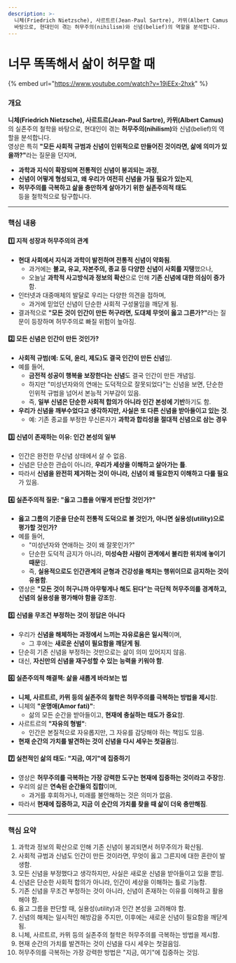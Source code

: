 ```yaml
---
description: >-
  니체(Friedrich Nietzsche), 사르트르(Jean-Paul Sartre), 카뮈(Albert Camus)의 실존주의 철학을
  바탕으로, 현대인이 겪는 허무주의(nihilism)와 신념(belief)의 역할을 분석합니다.
---
```


# 너무 똑똑해서 삶이 허무할 때

{% embed url="https://www.youtube.com/watch?v=19iEEx-2hxk" %}

### **개요**

**니체(Friedrich Nietzsche), 사르트르(Jean-Paul Sartre), 카뮈(Albert Camus)**&#xC758; 실존주의 철학을 바탕으로, 현대인이 겪는 **허무주의(nihilism)**&#xC640; 신념(belief)의 역할을 분석합니다.\
영상은 특히 **"모든 사회적 규범과 신념이 인위적으로 만들어진 것이라면, 삶에 의미가 있을까?"**&#xB77C;는 질문을 던지며,

* **과학과 지식이 확장되며 전통적인 신념이 붕괴되는 과정**,
* **신념이 어떻게 형성되고, 왜 우리가 여전히 신념을 가질 필요가 있는지**,
* **허무주의를 극복하고 삶을 충만하게 살아가기 위한 실존주의적 태도**\
  등을 철학적으로 탐구합니다.

***

### **핵심 내용**

#### **1️⃣ 지적 성장과 허무주의의 관계**

* **현대 사회에서 지식과 과학이 발전하며 전통적 신념이 약화됨**.
  * 과거에는 **불교, 유교, 자본주의, 종교 등 다양한 신념이 사회를 지탱**했으나,
  * 오늘날 **과학적 사고방식과 정보의 확산**으로 인해 **기존 신념에 대한 의심이 증가**함.
* 인터넷과 대중매체의 발달로 우리는 다양한 의견을 접하며,
  * 과거에 믿었던 신념이 단순한 사회적 구성물임을 깨닫게 됨.
* 결과적으로 **"모든 것이 인간이 만든 허구라면, 도대체 무엇이 옳고 그른가?"**&#xB77C;는 질문이 등장하며 허무주의로 빠질 위험이 높아짐.

#### **2️⃣ 모든 신념은 인간이 만든 것인가?**

* **사회적 규범(예: 도덕, 윤리, 제도)도 결국 인간이 만든 신념**임.
* 예를 들어,
  * **금전적 성공이 행복을 보장한다는 신념**도 결국 인간이 만든 개념임.
  * 하지만 "미성년자와의 연애는 도덕적으로 잘못되었다"는 신념을 보면, 단순한 인위적 규범을 넘어서 본능적 거부감이 있음.
  * 즉, **일부 신념은 단순한 사회적 합의가 아니라 인간 본성에 기반**하기도 함.
* **우리가 신념을 깨부수었다고 생각하지만, 사실은 또 다른 신념을 받아들이고 있는 것**.
  * 예: 기존 종교를 부정한 무신론자가 **과학과 합리성을 절대적 신념으로 삼는 경우**

#### **3️⃣ 신념이 존재하는 이유: 인간 본성의 일부**

* 인간은 완전한 무신념 상태에서 살 수 없음.
* 신념은 단순한 관습이 아니라, **우리가 세상을 이해하고 살아가는 틀**.
* 따라서 **신념을 완전히 제거하는 것이 아니라, 신념이 왜 필요한지 이해하고 다룰 필요**가 있음.

#### **4️⃣ 실존주의적 질문: "옳고 그름을 어떻게 판단할 것인가?"**

* **옳고 그름의 기준을 단순히 전통적 도덕으로 볼 것인가, 아니면 실용성(utility)으로 평가할 것인가?**
* 예를 들어,
  * "미성년자와 연애하는 것이 왜 잘못인가?"
  * 단순한 도덕적 금지가 아니라, **미성숙한 사람이 관계에서 불리한 위치에 놓이기 때문**임.
  * 즉, **실용적으로도 인간관계의 균형과 건강성을 해치는 행위이므로 금지하는 것이 유용함**.
* 영상은 **"모든 것이 허구니까 아무렇게나 해도 된다"는 극단적 허무주의를 경계하고, 신념의 실용성을 평가해야 함을 강조**함.

#### **5️⃣ 신념을 무조건 부정하는 것이 정답은 아니다**

* 우리가 **신념을 해체하는 과정에서 느끼는 자유로움은 일시적**이며,
  * 그 후에는 **새로운 신념이 필요함을 깨닫게 됨**.
* 단순히 기존 신념을 부정하는 것만으로는 삶이 의미 있어지지 않음.
* 대신, **자신만의 신념을 재구성할 수 있는 능력을 키워야 함**.

#### **6️⃣ 실존주의적 해결책: 삶을 새롭게 바라보는 법**

* **니체, 사르트르, 카뮈 등의 실존주의 철학은 허무주의를 극복하는 방법을 제시**함.
* 니체의 **"운명애(Amor fati)"**:
  * 삶의 모든 순간을 받아들이고, **현재에 충실하는 태도가 중요**함.
* 사르트르의 **"자유의 형벌"**:
  * 인간은 본질적으로 자유롭지만, 그 자유를 감당해야 하는 책임도 있음.
* **현재 순간의 가치를 발견하는 것이 신념을 다시 세우는 첫걸음**임.

#### **7️⃣ 실천적인 삶의 태도: "지금, 여기"에 집중하기**

* 영상은 **허무주의를 극복하는 가장 강력한 도구는 현재에 집중하는 것이라고 주장**함.
* 우리의 삶은 **연속된 순간들의 집합**이며,
  * 과거를 후회하거나, 미래를 불안해하는 것은 의미가 없음.
* 따라서 **현재에 집중하고, 지금 이 순간의 가치를 찾을 때 삶이 더욱 충만해짐**.

***

### **핵심 요약**

1. 과학과 정보의 확산으로 인해 기존 신념이 붕괴되면서 허무주의가 확산됨.
2. 사회적 규범과 신념도 인간이 만든 것이라면, 무엇이 옳고 그른지에 대한 혼란이 발생함.
3. 모든 신념을 부정했다고 생각하지만, 사실은 새로운 신념을 받아들이고 있을 뿐임.
4. 신념은 단순한 사회적 합의가 아니라, 인간이 세상을 이해하는 틀로 기능함.
5. 기존 신념을 무조건 부정하는 것이 아니라, 신념이 존재하는 이유를 이해하고 활용해야 함.
6. 옳고 그름을 판단할 때, 실용성(utility)과 인간 본성을 고려해야 함.
7. 신념의 해체는 일시적인 해방감을 주지만, 이후에는 새로운 신념이 필요함을 깨닫게 됨.
8. 니체, 사르트르, 카뮈 등의 실존주의 철학은 허무주의를 극복하는 방법을 제시함.
9. 현재 순간의 가치를 발견하는 것이 신념을 다시 세우는 첫걸음임.
10. 허무주의를 극복하는 가장 강력한 방법은 "지금, 여기"에 집중하는 것임.
